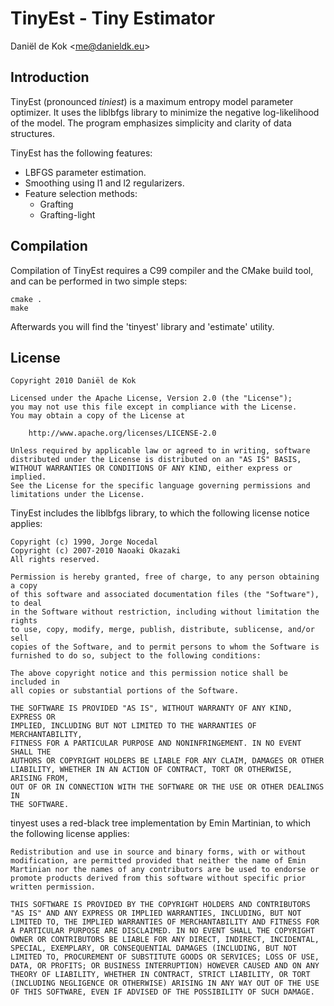 # TinyEst - Tiny Estimator

Daniël de Kok &lt;<me@danieldk.eu>&gt;

## Introduction

TinyEst (pronounced *tiniest*) is a maximum entropy model parameter
optimizer. It uses the liblbfgs library to minimize the negative
log-likelihood of the model. The program emphasizes simplicity and clarity
of data structures.

TinyEst has the following features:

* LBFGS parameter estimation.
* Smoothing using l1 and l2 regularizers.
* Feature selection methods:
  - Grafting
  - Grafting-light

## Compilation

Compilation of TinyEst requires a C99 compiler and the CMake build tool,
and can be performed in two simple steps:

    cmake .
    make

Afterwards you will find the 'tinyest' library and 'estimate' utility.

## License

    Copyright 2010 Daniël de Kok
    
    Licensed under the Apache License, Version 2.0 (the "License");
    you may not use this file except in compliance with the License.
    You may obtain a copy of the License at
  
        http://www.apache.org/licenses/LICENSE-2.0
  
    Unless required by applicable law or agreed to in writing, software
    distributed under the License is distributed on an "AS IS" BASIS,
    WITHOUT WARRANTIES OR CONDITIONS OF ANY KIND, either express or implied.
    See the License for the specific language governing permissions and
    limitations under the License.

TinyEst includes the liblbfgs library, to which the following license
notice applies:


    Copyright (c) 1990, Jorge Nocedal
    Copyright (c) 2007-2010 Naoaki Okazaki
    All rights reserved.
    
    Permission is hereby granted, free of charge, to any person obtaining a copy
    of this software and associated documentation files (the "Software"), to deal
    in the Software without restriction, including without limitation the rights
    to use, copy, modify, merge, publish, distribute, sublicense, and/or sell
    copies of the Software, and to permit persons to whom the Software is
    furnished to do so, subject to the following conditions:
    
    The above copyright notice and this permission notice shall be included in
    all copies or substantial portions of the Software.
    
    THE SOFTWARE IS PROVIDED "AS IS", WITHOUT WARRANTY OF ANY KIND, EXPRESS OR
    IMPLIED, INCLUDING BUT NOT LIMITED TO THE WARRANTIES OF MERCHANTABILITY,
    FITNESS FOR A PARTICULAR PURPOSE AND NONINFRINGEMENT. IN NO EVENT SHALL THE
    AUTHORS OR COPYRIGHT HOLDERS BE LIABLE FOR ANY CLAIM, DAMAGES OR OTHER
    LIABILITY, WHETHER IN AN ACTION OF CONTRACT, TORT OR OTHERWISE, ARISING FROM,
    OUT OF OR IN CONNECTION WITH THE SOFTWARE OR THE USE OR OTHER DEALINGS IN
    THE SOFTWARE.

tinyest uses a red-black tree implementation by Emin Martinian, to which
the following license applies:

    Redistribution and use in source and binary forms, with or without
    modification, are permitted provided that neither the name of Emin
    Martinian nor the names of any contributors are be used to endorse or
    promote products derived from this software without specific prior
    written permission.

    THIS SOFTWARE IS PROVIDED BY THE COPYRIGHT HOLDERS AND CONTRIBUTORS
    "AS IS" AND ANY EXPRESS OR IMPLIED WARRANTIES, INCLUDING, BUT NOT
    LIMITED TO, THE IMPLIED WARRANTIES OF MERCHANTABILITY AND FITNESS FOR
    A PARTICULAR PURPOSE ARE DISCLAIMED. IN NO EVENT SHALL THE COPYRIGHT
    OWNER OR CONTRIBUTORS BE LIABLE FOR ANY DIRECT, INDIRECT, INCIDENTAL,
    SPECIAL, EXEMPLARY, OR CONSEQUENTIAL DAMAGES (INCLUDING, BUT NOT
    LIMITED TO, PROCUREMENT OF SUBSTITUTE GOODS OR SERVICES; LOSS OF USE,
    DATA, OR PROFITS; OR BUSINESS INTERRUPTION) HOWEVER CAUSED AND ON ANY
    THEORY OF LIABILITY, WHETHER IN CONTRACT, STRICT LIABILITY, OR TORT
    (INCLUDING NEGLIGENCE OR OTHERWISE) ARISING IN ANY WAY OUT OF THE USE
    OF THIS SOFTWARE, EVEN IF ADVISED OF THE POSSIBILITY OF SUCH DAMAGE.
